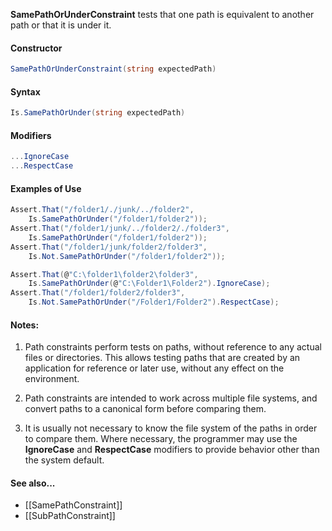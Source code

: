 **SamePathOrUnderConstraint** tests that one path is equivalent to another path or that it is under it.

#### Constructor

```C#
SamePathOrUnderConstraint(string expectedPath)
```

#### Syntax

```C#
Is.SamePathOrUnder(string expectedPath)
```

#### Modifiers

```C#
...IgnoreCase
...RespectCase
```

#### Examples of Use

```C#
Assert.That("/folder1/./junk/../folder2",
	Is.SamePathOrUnder("/folder1/folder2"));
Assert.That("/folder1/junk/../folder2/./folder3",
	Is.SamePathOrUnder("/folder1/folder2"));
Assert.That("/folder1/junk/folder2/folder3",
	Is.Not.SamePathOrUnder("/folder1/folder2"));

Assert.That(@"C:\folder1\folder2\folder3",
	Is.SamePathOrUnder(@"C:\Folder1\Folder2").IgnoreCase);
Assert.That("/folder1/folder2/folder3",
	Is.Not.SamePathOrUnder("/Folder1/Folder2").RespectCase);
```

#### Notes:

1. Path constraints perform tests on paths, without reference to any
actual files or directories. This allows testing paths that are
created by an application for reference or later use, without 
any effect on the environment.
   
2. Path constraints are intended to work across multiple file systems,
and convert paths to a canonical form before comparing them. 

3. It is usually not necessary to know the file system of the paths
in order to compare them. Where necessary, the programmer may
use the **IgnoreCase** and **RespectCase** modifiers to provide 
behavior other than the system default.
      
#### See also...
 * [[SamePathConstraint]]
 * [[SubPathConstraint]]
